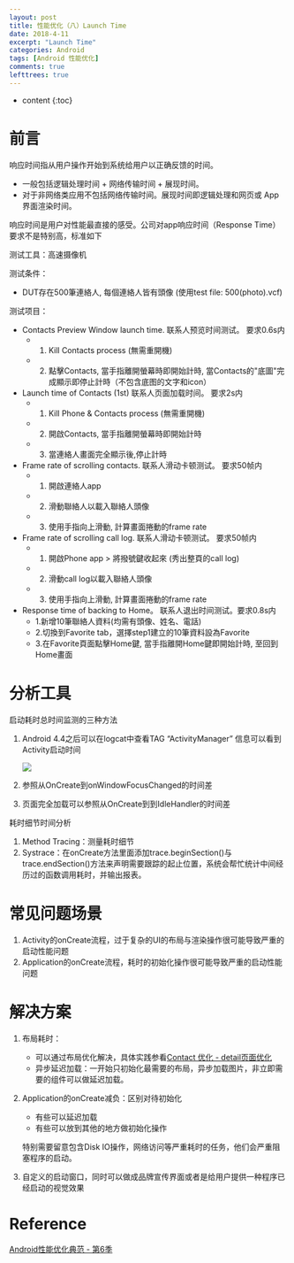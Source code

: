 ```yaml
---
layout: post
title: 性能优化（八）Launch Time
date: 2018-4-11
excerpt: "Launch Time"
categories: Android
tags: [Android 性能优化]
comments: true
lefttrees: true
---
```


* content
{:toc}



# 前言

响应时间指从用户操作开始到系统给用户以正确反馈的时间。

- 一般包括逻辑处理时间 + 网络传输时间 + 展现时间。
- 对于非网络类应用不包括网络传输时间。展现时间即逻辑处理和网页或 App 界面渲染时间。

响应时间是用户对性能最直接的感受。公司对app响应时间（Response Time）要求不是特别高，标准如下
    
测试工具：高速摄像机
    
测试条件：
    
 - DUT存在500筆連絡人, 每個連絡人皆有頭像 (使用test file: 500(photo).vcf)
    
测试项目：
    
- Contacts Preview Window launch  time. 联系人预览时间测试。 要求0.6s内
    - 1. Kill Contacts process (無需重開機)
    - 2. 點擊Contacts, 當手指離開螢幕時即開始計時, 當Contacts的"底圖"完成顯示即停止計時（不包含底图的文字和icon）
- Launch time of Contacts (1st) 联系人页面加载时间。 要求2s内
    - 1. Kill Phone & Contacts process (無需重開機)
    - 2. 開啟Contacts, 當手指離開螢幕時即開始計時
    - 3. 當連絡人畫面完全顯示後,停止計時
- Frame rate of scrolling contacts. 联系人滑动卡顿测试。 要求50帧内
    - 1. 開啟連絡人app
    - 2. 滑動聯絡人以載入聯絡人頭像
    - 3. 使用手指向上滑動, 計算畫面捲動的frame rate
- Frame rate of scrolling call log. 联系人滑动卡顿测试。 要求50帧内
    - 1. 開啟Phone app > 將撥號鍵收起來 (秀出整頁的call log)
    - 2. 滑動call log以載入聯絡人頭像
    - 3. 使用手指向上滑動, 計算畫面捲動的frame rate
- Response time of backing to Home。 联系人退出时间测试。要求0.8s内
    - 1.新增10筆聯絡人資料(均需有頭像、姓名、電話)
    - 2.切換到Favorite tab，選擇step1建立的10筆資料設為Favorite
    - 3.在Favorite頁面點擊Home鍵, 當手指離開Home鍵即開始計時, 至回到Home畫面

# 分析工具

启动耗时总时间监测的三种方法

1. Android 4.4之后可以在logcat中查看TAG “ActivityManager” 信息可以看到Activity启动时间

    ![](https://i.imgur.com/ybHDZCW.jpg)

2. 参照从OnCreate到onWindowFocusChanged的时间差
3. 页面完全加载可以参照从OnCreate到到IdleHandler的时间差

耗时细节时间分析

1. Method Tracing：测量耗时细节
2. Systrace：在onCreate方法里面添加trace.beginSection()与trace.endSection()方法来声明需要跟踪的起止位置，系统会帮忙统计中间经历过的函数调用耗时，并输出报表。

# 常见问题场景

1. Activity的onCreate流程，过于复杂的UI的布局与渲染操作很可能导致严重的启动性能问题
2. Application的onCreate流程，耗时的初始化操作很可能导致严重的启动性能问题

# 解决方案

1. 布局耗时：
    - 可以通过布局优化解决，具体实践参看[Contact 优化 - detail页面优化](http://vivianking6855.github.io/2018/01/04/Contact-Optimization-3/)
    - 异步延迟加载：一开始只初始化最需要的布局，异步加载图片，非立即需要的组件可以做延迟加载。
2. Application的onCreate减负：区别对待初始化
    - 有些可以延迟加载
    - 有些可以放到其他的地方做初始化操作

    特别需要留意包含Disk IO操作，网络访问等严重耗时的任务，他们会严重阻塞程序的启动。

3. 自定义的启动窗口，同时可以做成品牌宣传界面或者是给用户提供一种程序已经启动的视觉效果


# Reference

[Android性能优化典范 - 第6季](http://hukai.me/android-performance-patterns-season-6/)








